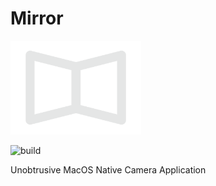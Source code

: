 # Mirror

<img height="150" src="https://github.com/bnidevs/Mirror/blob/main/Mirror/Mirror/Assets.xcassets/MenuBarIcon.imageset/MirrorLogo.png">

![build](https://github.com/bnidevs/Mirror/actions/workflows/xcodebuild.yml/badge.svg)

Unobtrusive MacOS Native Camera Application
